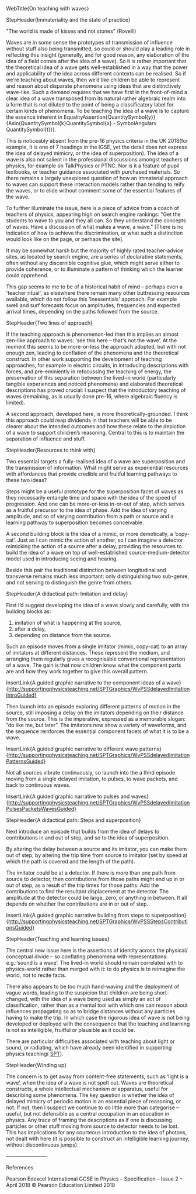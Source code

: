 WebTitle{On teaching  with waves}
  
StepHeader{Immateriality and the state of practice}
  
"The world is made of kisses and not stones" (Rovelli)  
  
Waves are in some sense the prototypes of transmission of influence without stuff also being transmitted, so could or should play a leading role in reflecting this insight (generally, and for good reason, any elaboration of the idea of a field comes after the idea of a wave). So it is rather important that the theoretical idea of a wave gets well-established in a way that the power and applicability of the idea across different contexts can be realised. So if we’re teaching about waves, then we’d like children be able to represent and reason about disparate phenomena using ideas that are distinctively wave-like. Such a demand requires that we have first in the front-of-mind a clear idea of a wave transposed from its natural rather algebraic realm into a form that is not diluted to the point of being a classificatory label for  certain kinds of phenomena. To be teaching the idea of a wave is to capture the essence inherent in EqualityAssertion{QuantitySymbol{y}}{Asin(QuantitySymbol{k}QuantitySymbol{x} - SymbolAngularv QuantitySymbol{t})}.
 
This is noticeably absent from the pre-16 physics criteria in the UK 2018(for example, it is one of 7 headings in the IGSE, yet the detail does not express the idea of delayed mimicry, or the idea of superposition). The idea of a wave is also not salient in the professional discussions amongst teachers of physics, for example on TalkPhysics or PTNC. Nor is it a feature of pupil textbooks, or teacher guidance associated with purchased materials. So there remains a largely unexplored question of how an immaterial approach to waves can support these interaction models rather than tending to reify the waves, or to elide without comment some of the essential features of the wave.  
  
To further illuminate the issue, here is a piece of advice from a coach of teachers of physics, appearing high on search engine rankings: "Get the students to wave to you and they all can. So they understand the concepts of waves. Have a discussion of what makes a wave, a wave." [There is no indication of how to achieve the discrimination, or what such a distinction would look like on the page, or perhaps the site].  
  
It may be somewhat harsh but the majority of highly rated teacher-advice sites, as located by search engine, are a series of declarative statements, often without any discernible cognitive glue, which might serve either to provide coherence, or to illuminate a pattern of thinking which the learner could apprehend.  
  
This gap seems to me to be of a historical habit of mind – perhaps even a 'teacher ritual',  as elsewhere there remain many other buttressing resources available, which do not follow this 'inessentials' approach. For example swell and surf forecasts focus on amplitudes, frequencies and expected arrival times, depending on the paths followed from the source.  
  
StepHeader{Two lines of approach}
  
If the teaching approach is phenomenon-led then this implies an almost zen-like approach to waves: ‘see this here – that's not the wave’. At the moment this seems to be more-or-less the approach adopted, but with not enough zen, leading to conflation of the phenomena and the theoretical construct. In other work supporting the development of teaching approaches, for example in electric circuits, in introducing descriptions with forces, and pre-eminiently in refocussing the teaching of energy, the preservation of this separation between the lived-in world (particularly tangible experiences and noticed phenomena) and elaborated theoretical descriptions has proved crucial: I suspect that the introductory teaching of waves (remaining, as is usually done pre-16, where algebraic fluency is limited).  
  
A second approach, developed here, is more theoretically-grounded. I think this approach could reap dividends in that teachers will be able to be clearer about the intended outcomes and how these relate to the depiction of a wave to support children’s reasoning. Central to this is to maintain the separation of influence and stuff.  
  
StepHeader{Resources to think with}  
  
Two essential targets a fully-realised idea of a wave are superposition and the transmission of information. What might serve as experiential resources with affordances that provide credible and fruitful learning pathways to these two ideas?  
  
Steps might be a useful prototype for the superposition facet of waves as they necessarily entangle time and space with the idea of the speed of progression. And one can be more-or-less in-or-out of step, which serves as a fruitful precursor to the idea of phase. Add the idea of varying amplitude, and so of varying contribution from a path or source and a learning pathway to superposition becomes conceivable.  
  
A second building block is the idea of a mimic, or more demotically, a ’copy-cat’. Just as I can mimic the action of another, so I can imagine a detector mimicking the action of a source after a delay, providing the resources to build the idea of a wave on top of well-established source-medium-detector model used in introducing seeing and hearing.  
  
Beside this pair the traditional distinction between longitudinal and transverse remains much less important: only distinguishing two sub-genre, and not serving to distinguish the genre from others.  
  
StepHeader{A didactical path: Imitation and delay} 
  
First I’d suggest developing the idea of a wave slowly and carefully, with the building blocks as:  
  
 1. imitation of what is happening at the source,  
 2. after a delay,  
 3. depending on distance from the source.  
  
Such an episode moves from a single imitator (mimic, copy-cat) to an array of imitators at different distances. These represent the medium, and arranging them regularly gives a recognisable conventional representation of a wave. The gain is that now children know what the component parts are and how they work together to give this overall pattern.  
  
InsertLink{A guided graphic narrative to the component ideas of a wave}{http://supportingphysicsteaching.net/SPTGraphics/WvPSSdelayedImitationIntroGuided}  
  
Then launch into an episode exploring different patterns of motion in the source, still imposing a delay on the imitators depending on their distance from the source. This is the imperative, expressed as a memorable slogan: ”do like me, but later”. The imitators now show a variety of waveforms, and the sequence reinforces the essential component facets of what it is to be a wave.  
  
InsertLink{A guided graphic narrative to different wave patterns}{http://supportingphysicsteaching.net/SPTGraphics/WvPSSdelayedImitationPatternsGuided}
  
Not all sources vibrate continuously, so launch into the a third episode  moving from a single delayed imitation, to pulses, to wave packets,  and back to continuous waves.  
  
InsertLink{A guided graphic narrative to pulses and waves}{http://supportingphysicsteaching.net/SPTGraphics/WvPSSdelayedImitationPulsesPacketsWavesGuided} 
  
StepHeader{A didactical path: Steps and superposition} 
  
Next introduce an episode that builds from the idea of delays to contributions in and out of step, and so to the idea of superposition.  
  
By altering the delay between a source and its imitator, you can make them out of step, by altering the trip time from source to imitator (set by speed at which the path is covered and the length of the path).  
  
The imitator could be at a detector. If there is more than one path from source to detector,  then contributions from those paths might end up in or out of step, as a result of the trip times for those paths. Add the contributions to find the resultant displacement at the detector. The amplitude at the detector could be large, zero, or anything in between. It all depends on whether the contributions are in or out of step.  
  
InsertLink{A guided graphic narrative building from steps to superposition}{http://supportingphysicsteaching.net/SPTGraphics/WvPSSStepsContributionsGuided} 
  
StepHeader{Teaching and learning issues} 
  
The central new issue here is the assertions of identity across the physical/ conceptual divide – so conflating phenomena with representations: e.g.:‘sound is a wave’. The lived-in world should remain correlated with to physics-world rather than merged with it: to do physics is to reimagine the world, not to recite facts.  
  
There also appears to be too much hand-waving and the deployment of vague words, leading to the suspicion that children are being short-changed, with the idea of a wave being used as simply an act of classification, rather than as a mental tool with which one can reason about influences propagating so as to bridge distances without any particles having to make the trip. In which case the rigorous idea of wave is not being developed or deployed with the consequence that the teaching and learning is not as intelligible, fruitful or plausible as it could be.  
  
There are particular difficulties associated with teaching about light or sound, or radiating, which have already been identified in supporting physics teaching( [SPT](http://supportingphysicsteaching.net)).  
  
StepHeader{Winding up} 
  
The concern is to get away from content-free statements, such as ‘light is a wave’, when the idea of a wave is not spelt out. Waves are  theoretical constructs, a whole intellectual  mechanism or apparatus, useful for describing some phenomena. The key question is whether the idea of delayed mimicry of periodic motion is an essential piece of reasoning, or not. If not, then I suspect we continue to do little more than categorise – useful, but not defensible as a central occupation in an education in physics. Any trace of framing the descriptions as if one is discussing particles or other stuff moving from source to detector needs to be lost. This has implications for any courteous introduction to the idea of photons, not dealt with here (it is possible to construct an intelligible learning journey, without discontinuous jumps).  
  
————————  
  
References  
  
Pearson Edexcel International GCSE in Physics – Specification – Issue 2 – April 2018 © Pearson Education Limited 2018  
  
